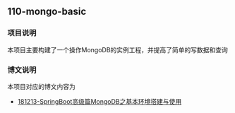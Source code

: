 ## 110-mongo-basic 

### 项目说明

本项目主要构建了一个操作MongoDB的实例工程，并提高了简单的写数据和查询

### 博文说明

本项目对应的博文内容为

- [181213-SpringBoot高级篇MongoDB之基本环境搭建与使用](http://spring.hhui.top/spring-blog/181213-SpringBoot%E9%AB%98%E7%BA%A7%E7%AF%87MongoDB%E4%B9%8B%E5%9F%BA%E6%9C%AC%E7%8E%AF%E5%A2%83%E6%90%AD%E5%BB%BA%E4%B8%8E%E4%BD%BF%E7%94%A8)
